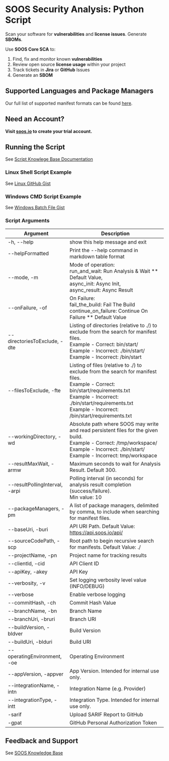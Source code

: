 # SOOS Security Analysis: Python Script

Scan your software for **vulnerabilities** and **license issues**.  Generate **SBOMs**. 

Use **SOOS Core SCA** to:

1. Find, fix and monitor known **vulnerabilities**
2. Review open source **license usage** within your project
3. Track tickets in **Jira** or **GitHub** Issues
4. Generate an **SBOM** 

## Supported Languages and Package Managers

Our full list of supported manifest formats can be found [here](https://kb.soos.io/help/soos-languages-supported).

## Need an Account?
**Visit [soos.io](https://app.soos.io/register) to create your trial account.**

## Running the Script
See [Script Knowlege Base Documentation](https://github.com/soos-io/kb-docs/blob/main/SCA/Script.md)

### Linux Shell Script Example
See [Linux GitHub Gist](https://gist.githubusercontent.com/soostech/bf4fe3c320f7457a81f2e48ebe057aa5/raw/7fcba97f88c524b2d1e3eddf2c29de52af13a0c4/soos_sca.sh)

### Windows CMD Script Example
See [Windows Batch File Gist](https://gist.githubusercontent.com/soostech/37134fb636da3246d275b2ee220669c1/raw/0ab31b1c50869d8e8061deee4fa04e8ff7169f77/soos_sca.bat)

### Script Arguments
| Argument | Description |
| --- | --- |
| -h, --help | show this help message and exit |
| --helpFormatted | Print the --help command in markdown table format |
| --mode, -m | Mode of operation:<br>run_and_wait: Run Analysis & Wait ** Default Value,<br>async_init: Async Init,<br>async_result: Async Result |
| --onFailure, -of | On Failure:<br>fail_the_build: Fail The Build<br>continue_on_failure: Continue On Failure ** Default Value |
| --directoriesToExclude, -dte | Listing of directories (relative to ./) to exclude from the search for manifest files.<br>Example - Correct: bin/start/<br>Example - Incorrect: ./bin/start/<br>Example - Incorrect: /bin/start |
| --filesToExclude, -fte | Listing of files (relative to ./) to exclude from the search for manifest files.<br>Example - Correct: bin/start/requirements.txt<br>Example - Incorrect: ./bin/start/requirements.txt<br>Example - Incorrect: /bin/start/requirements.txt |
| --workingDirectory, -wd | Absolute path where SOOS may write and read persistent files for the given build.<br>Example - Correct: /tmp/workspace/<br>Example - Incorrect: ./bin/start/<br>Example - Incorrect: tmp/workspace |
| --resultMaxWait, -armw | Maximum seconds to wait for Analysis Result. Default 300. |
| --resultPollingInterval, -arpi | Polling interval (in seconds) for analysis result completion (success/failure).<br>Min value: 10 |
| --packageManagers, -pm | A list of package managers, delimited by comma, to include when searching for manifest files. |
| --baseUri, -buri | API URI Path. Default Value: https://api.soos.io/api/ |
| --sourceCodePath, -scp | Root path to begin recursive search for manifests. Default Value: ./ |
| --projectName, -pn | Project name for tracking results |
| --clientId, -cid | API Client ID |
| --apiKey, -akey | API Key |
| --verbosity, -v | Set logging verbosity level value (INFO/DEBUG) |
| --verbose | Enable verbose logging |
| --commitHash, -ch | Commit Hash Value |
| --branchName, -bn | Branch Name |
| --branchUri, -bruri | Branch URI |
| --buildVersion, -bldver | Build Version |
| --buildUri, -blduri | Build URI |
| --operatingEnvironment, -oe | Operating Environment |
| --appVersion, -appver | App Version. Intended for internal use only. |
| --integrationName, -intn | Integration Name (e.g. Provider) |
| --integrationType, -intt | Integration Type. Intended for internal use only. |
| -sarif | Upload SARIF Report to GitHub |
| -gpat | GitHub Personal Authorization Token |


## Feedback and Support

See [SOOS Knowledge Base](https://kb.soos.io/help)
